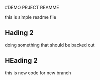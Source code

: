 #DEMO PRJECT REAMME

this is simple readme file

## Hading 2

doing something that should be backed out


## HEading 2

this is new code for new branch
 
